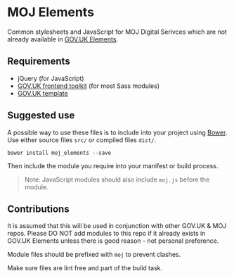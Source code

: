 # MOJ Elements

Common stylesheets and JavaScript for MOJ Digital Serivces which are not already available in [GOV.UK Elements](https://github.com/alphagov/govuk_elements).

## Requirements

* jQuery (for JavaScript)
* [GOV.UK frontend toolkit](https://github.com/alphagov/govuk_frontend_toolkit) (for most Sass modules)
* [GOV.UK template](https://github.com/alphagov/govuk_template)

## Suggested use

A possible way to use these files is to include into your project using [Bower](http://bower.io). Use either source files `src/` or compiled files `dist/`.

    bower install moj_elements --save

Then include the module you require into your manifest or build process.

> Note: JavaScript modules should also include `moj.js` before the module.

## Contributions

It is assumed that this will be used in conjunction with other GOV.UK & MOJ repos. Please DO NOT add modules to this repo if it already exists in GOV.UK Elements unless there is good reason - not personal preference.

Module files should be prefixed with `moj` to prevent clashes.

Make sure files are lint free and part of the build task.
